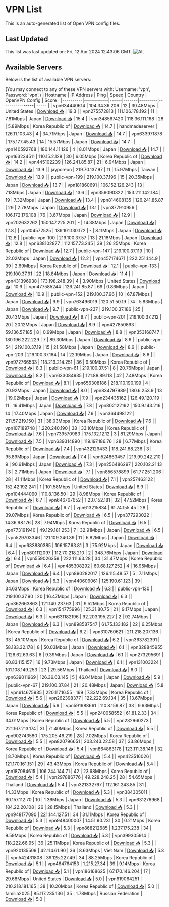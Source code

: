 # VPN List

This is an auto-generated list of Open VPN config files.

## Last Updated

This list was last updated on: Fri, 12 Apr 2024 12:43:06 GMT.
![Alt](https://repobeats.axiom.co/api/embed/186b98318ef1479477931607c1ad7d823f12451f.svg "Repobeats analytics image")

## Available Servers

Below is the list of available VPN servers:

(You may connect to any of these VPN servers with: Username: 'vpn', Password: 'vpn'.)
| Hostname | IP Address | Ping | Speed | Country | OpenVPN Config | Score |
|----------|------------|------|-------|---------|----------------| ----- |
| vpn634440614 | 104.34.36.206 | 12 | 30.48Mbps | United States | [Download 📥](./configs/server_0_US.ovpn) | 19.3 |
| vpn275572813 | 111.106.178.192 | 11 | 7.81Mbps | Japan | [Download 📥](./configs/server_1_JP.ovpn) | 15.4 |
| vpn348567420 | 118.36.111.168 | 28 | 5.89Mbps | Korea Republic of | [Download 📥](./configs/server_2_KR.ovpn) | 14.7 |
| handmadeserver | 126.11.103.43 | 4 | 34.71Mbps | Japan | [Download 📥](./configs/server_3_JP.ovpn) | 14.7 |
| vpn633971878 | 175.177.45.43 | 14 | 15.57Mbps | Japan | [Download 📥](./configs/server_4_JP.ovpn) | 14.7 |
| vpn140592768 | 180.144.11.126 | 4 | 8.01Mbps | Japan | [Download 📥](./configs/server_5_JP.ovpn) | 14.7 |
| vpn163234511 | 110.15.2.128 | 30 | 6.05Mbps | Korea Republic of | [Download 📥](./configs/server_6_KR.ovpn) | 14.2 |
| vpn445102239 | 126.241.85.87 | 21 | 6.94Mbps | Japan | [Download 📥](./configs/server_7_JP.ovpn) | 13.9 |
| jayporeon | 219.70.137.97 | 11 | 15.97Mbps | Taiwan | [Download 📥](./configs/server_8_TW.ovpn) | 13.9 |
| public-vpn-199 | 219.100.37.196 | 15 | 20.35Mbps | Japan | [Download 📥](./configs/server_9_JP.ovpn) | 13.7 |
| vpn181860691 | 106.152.126.243 | 13 | 7.18Mbps | Japan | [Download 📥](./configs/server_10_JP.ovpn) | 13.6 |
| vpn359090322 | 153.211.142.184 | 19 | 7.32Mbps | Japan | [Download 📥](./configs/server_11_JP.ovpn) | 13.4 |
| vpn814608135 | 126.241.85.87 | 29 | 2.78Mbps | Japan | [Download 📥](./configs/server_12_JP.ovpn) | 13.1 |
| vpn377910956 | 106.172.176.108 | 76 | 3.67Mbps | Japan | [Download 📥](./configs/server_13_JP.ovpn) | 12.9 |
| vpn202632262 | 150.147.225.201 | - | 14.38Mbps | Japan | [Download 📥](./configs/server_14_JP.ovpn) | 12.8 |
| vpn104572525 | 139.101.130.172 | - | 8.11Mbps | Japan | [Download 📥](./configs/server_15_JP.ovpn) | 12.8 |
| public-vpn-100 | 219.100.37.57 | 13 | 21.18Mbps | Japan | [Download 📥](./configs/server_16_JP.ovpn) | 12.8 |
| vpn638102877 | 112.157.73.245 | 39 | 26.25Mbps | Korea Republic of | [Download 📥](./configs/server_17_KR.ovpn) | 12.7 |
| public-vpn-147 | 219.100.37.119 | 10 | 22.02Mbps | Japan | [Download 📥](./configs/server_18_JP.ovpn) | 12.2 |
| vpn457174671 | 222.251.144.9 | 39 | 2.69Mbps | Korea Republic of | [Download 📥](./configs/server_19_KR.ovpn) | 12.1 |
| public-vpn-133 | 219.100.37.91 | 22 | 18.84Mbps | Japan | [Download 📥](./configs/server_20_JP.ovpn) | 11.4 |
| vpn431396938 | 173.198.248.39 | 4 | 3.90Mbps | United States | [Download 📥](./configs/server_21_US.ovpn) | 10.9 |
| vpn477585244 | 126.241.85.87 | 69 | 0.86Mbps | Japan | [Download 📥](./configs/server_22_JP.ovpn) | 10.9 |
| public-vpn-152 | 219.100.37.96 | 10 | 67.87Mbps | Japan | [Download 📥](./configs/server_23_JP.ovpn) | 9.9 |
| vpn763496019 | 120.51.50.19 | 74 | 5.83Mbps | Japan | [Download 📥](./configs/server_24_JP.ovpn) | 9.7 |
| public-vpn-237 | 219.100.37.186 | 25 | 20.43Mbps | Japan | [Download 📥](./configs/server_25_JP.ovpn) | 9.7 |
| public-vpn-201 | 219.100.37.212 | 20 | 20.12Mbps | Japan | [Download 📥](./configs/server_26_JP.ovpn) | 8.9 |
| vpn427850893 | 59.136.57.185 | 8 | 0.99Mbps | Japan | [Download 📥](./configs/server_27_JP.ovpn) | 8.8 |
| vpn353168747 | 180.196.222.229 | 7 | 89.30Mbps | Japan | [Download 📥](./configs/server_28_JP.ovpn) | 8.6 |
| public-vpn-54 | 219.100.37.19 | 15 | 21.58Mbps | Japan | [Download 📥](./configs/server_29_JP.ovpn) | 8.6 |
| public-vpn-203 | 219.100.37.164 | 14 | 22.19Mbps | Japan | [Download 📥](./configs/server_30_JP.ovpn) | 8.6 |
| vpn972766533 | 118.219.214.251 | 36 | 9.50Mbps | Korea Republic of | [Download 📥](./configs/server_31_KR.ovpn) | 8.3 |
| public-vpn-61 | 219.100.37.51 | 8 | 20.76Mbps | Japan | [Download 📥](./configs/server_32_JP.ovpn) | 8.2 |
| vpn633084935 | 121.88.89.118 | 42 | 7.48Mbps | Korea Republic of | [Download 📥](./configs/server_33_KR.ovpn) | 8.1 |
| vpn656308186 | 218.110.190.199 | 4 | 20.92Mbps | Japan | [Download 📥](./configs/server_34_JP.ovpn) | 8.0 |
| vpn834797989 | 180.6.253.9 | 13 | 19.02Mbps | Japan | [Download 📥](./configs/server_35_JP.ovpn) | 7.9 |
| vpn234435162 | 126.49.120.119 | 11 | 16.41Mbps | Japan | [Download 📥](./configs/server_36_JP.ovpn) | 7.8 |
| vpn802122192 | 150.9.143.216 | 14 | 17.40Mbps | Japan | [Download 📥](./configs/server_37_JP.ovpn) | 7.6 |
| vpn364498122 | 211.57.219.150 | 31 | 38.03Mbps | Korea Republic of | [Download 📥](./configs/server_38_KR.ovpn) | 7.6 |
| vpn107189748 | 1.220.240.190 | 38 | 33.10Mbps | Korea Republic of | [Download 📥](./configs/server_39_KR.ovpn) | 7.6 |
| vpn739570983 | 175.132.12.12 | 3 | 81.29Mbps | Japan | [Download 📥](./configs/server_40_JP.ovpn) | 7.5 |
| vpn639314890 | 119.197.186.76 | 28 | 6.77Mbps | Korea Republic of | [Download 📥](./configs/server_41_KR.ovpn) | 7.4 |
| vpn432129433 | 118.241.68.236 | 3 | 95.89Mbps | Japan | [Download 📥](./configs/server_42_JP.ovpn) | 7.4 |
| vpn524863457 | 219.99.242.210 | 9 | 90.61Mbps | Japan | [Download 📥](./configs/server_43_JP.ovpn) | 7.3 |
| vpn256486297 | 220.102.21.13 | 3 | 2.71Mbps | Japan | [Download 📥](./configs/server_44_JP.ovpn) | 7.1 |
| vpn856578899 | 61.77.251.206 | 28 | 41.11Mbps | Korea Republic of | [Download 📥](./configs/server_45_KR.ovpn) | 7.1 |
| vpn257463122 | 152.42.192.241 | 1 | 101.58Mbps | United States | [Download 📥](./configs/server_46_US.ovpn) | 6.9 |
| vpn104444090 | 110.8.136.50 | 29 | 8.98Mbps | Korea Republic of | [Download 📥](./configs/server_47_KR.ovpn) | 6.7 |
| vpn646767652 | 1.237.152.181 | 32 | 47.52Mbps | Korea Republic of | [Download 📥](./configs/server_48_KR.ovpn) | 6.7 |
| vpn613215834 | 61.74.155.45 | 28 | 39.07Mbps | Korea Republic of | [Download 📥](./configs/server_49_KR.ovpn) | 6.5 |
| vpn377293022 | 14.36.98.176 | 28 | 7.94Mbps | Korea Republic of | [Download 📥](./configs/server_50_KR.ovpn) | 6.5 |
| vpn773191940 | 49.129.181.253 | 7 | 32.91Mbps | Japan | [Download 📥](./configs/server_51_JP.ovpn) | 6.5 |
| vpn529703346 | 121.109.240.39 | 11 | 6.82Mbps | Japan | [Download 📥](./configs/server_52_JP.ovpn) | 6.4 |
| vpn683880385 | 106.157.63.81 | 3 | 75.92Mbps | Japan | [Download 📥](./configs/server_53_JP.ovpn) | 6.4 |
| vpn801112097 | 112.70.218.210 | 2 | 348.76Mbps | Japan | [Download 📥](./configs/server_54_JP.ovpn) | 6.4 |
| vpn559026359 | 222.111.63.28 | 34 | 31.47Mbps | Korea Republic of | [Download 📥](./configs/server_55_KR.ovpn) | 6.4 |
| vpn485308292 | 60.68.127.252 | 4 | 16.95Mbps | Japan | [Download 📥](./configs/server_56_JP.ovpn) | 6.4 |
| vpn890282017 | 126.115.48.57 | 5 | 7.11Mbps | Japan | [Download 📥](./configs/server_57_JP.ovpn) | 6.3 |
| vpn440609061 | 125.190.61.123 | 39 | 34.63Mbps | Korea Republic of | [Download 📥](./configs/server_58_KR.ovpn) | 6.3 |
| public-vpn-130 | 219.100.37.90 | 20 | 16.47Mbps | Japan | [Download 📥](./configs/server_59_JP.ovpn) | 6.3 |
| vpn362663863 | 121.140.237.63 | 31 | 9.52Mbps | Korea Republic of | [Download 📥](./configs/server_60_KR.ovpn) | 6.3 |
| vpn154775996 | 125.31.80.75 | 21 | 9.17Mbps | Japan | [Download 📥](./configs/server_61_JP.ovpn) | 6.3 |
| vpn631182196 | 92.203.195.227 | 2 | 92.74Mbps | Japan | [Download 📥](./configs/server_62_JP.ovpn) | 6.3 |
| vpn898587547 | 61.75.133.182 | 22 | 6.25Mbps | Korea Republic of | [Download 📥](./configs/server_63_KR.ovpn) | 6.2 |
| vpn310760621 | 211.218.207.136 | 33 | 45.10Mbps | Korea Republic of | [Download 📥](./configs/server_64_KR.ovpn) | 6.2 |
| vpn363782391 | 58.183.32.178 | 8 | 50.03Mbps | Japan | [Download 📥](./configs/server_65_JP.ovpn) | 6.1 |
| vpn328845955 | 126.62.63.63 | 6 | 9.39Mbps | Japan | [Download 📥](./configs/server_66_JP.ovpn) | 6.1 |
| vpn273295691 | 60.83.115.157 | 16 | 9.73Mbps | Japan | [Download 📥](./configs/server_67_JP.ovpn) | 6.1 |
| vpn131003224 | 101.108.149.253 | 23 | 29.56Mbps | Thailand | [Download 📥](./configs/server_68_TH.ovpn) | 6.0 |
| vpn639011969 | 126.36.63.145 | 5 | 46.04Mbps | Japan | [Download 📥](./configs/server_69_JP.ovpn) | 5.9 |
| public-vpn-67 | 219.100.37.84 | 21 | 20.48Mbps | Japan | [Download 📥](./configs/server_70_JP.ovpn) | 5.8 |
| vpn614675935 | 220.117.16.55 | 169 | 7.33Mbps | Korea Republic of | [Download 📥](./configs/server_71_KR.ovpn) | 5.6 |
| vpn262398377 | 122.222.69.134 | 35 | 13.67Mbps | Japan | [Download 📥](./configs/server_72_JP.ovpn) | 5.6 |
| vpn591988661 | 110.8.159.87 | 33 | 9.63Mbps | Korea Republic of | [Download 📥](./configs/server_73_KR.ovpn) | 5.5 |
| vpn240058552 | 61.81.2.33 | 34 | 34.01Mbps | Korea Republic of | [Download 📥](./configs/server_74_KR.ovpn) | 5.5 |
| vpn232960273 | 221.167.213.174 | 31 | 71.40Mbps | Korea Republic of | [Download 📥](./configs/server_75_KR.ovpn) | 5.5 |
| vpn902743580 | 175.205.46.219 | 28 | 7.02Mbps | Korea Republic of | [Download 📥](./configs/server_76_KR.ovpn) | 5.5 |
| vpn820796651 | 203.243.22.58 | 37 | 33.86Mbps | Korea Republic of | [Download 📥](./configs/server_77_KR.ovpn) | 5.4 |
| vpn864863178 | 123.111.38.146 | 32 | 8.70Mbps | Korea Republic of | [Download 📥](./configs/server_78_KR.ovpn) | 5.4 |
| vpn423516026 | 121.170.161.151 | 29 | 43.43Mbps | Korea Republic of | [Download 📥](./configs/server_79_KR.ovpn) | 5.4 |
| vpn187084615 | 106.244.144.71 | 42 | 23.68Mbps | Korea Republic of | [Download 📥](./configs/server_80_KR.ovpn) | 5.4 |
| vpn297886776 | 49.228.248.25 | 28 | 54.65Mbps | Thailand | [Download 📥](./configs/server_81_TH.ovpn) | 5.4 |
| vpn321332767 | 112.161.243.85 | 31 | 14.33Mbps | Korea Republic of | [Download 📥](./configs/server_82_KR.ovpn) | 5.3 |
| vpn384305011 | 60.157.112.70 | 10 | 1.36Mbps | Japan | [Download 📥](./configs/server_83_JP.ovpn) | 5.3 |
| vpn631276968 | 184.22.20.108 | 26 | 28.15Mbps | Thailand | [Download 📥](./configs/server_84_TH.ovpn) | 5.3 |
| vpn948177090 | 221.144.127.51 | 34 | 31.11Mbps | Korea Republic of | [Download 📥](./configs/server_85_KR.ovpn) | 5.3 |
| vpn948400007 | 14.51.90.231 | 30 | 0.21Mbps | Korea Republic of | [Download 📥](./configs/server_86_KR.ovpn) | 5.3 |
| vpn868212685 | 1.237.175.238 | 34 | 9.59Mbps | Korea Republic of | [Download 📥](./configs/server_87_KR.ovpn) | 5.3 |
| vpn399305914 | 118.222.66.95 | 36 | 25.11Mbps | Korea Republic of | [Download 📥](./configs/server_88_KR.ovpn) | 5.3 |
| vpn920135509 | 42.114.61.90 | 36 | 8.63Mbps | Viet Nam | [Download 📥](./configs/server_89_VN.ovpn) | 5.3 |
| vpn542431808 | 39.125.227.49 | 34 | 88.25Mbps | Korea Republic of | [Download 📥](./configs/server_90_KR.ovpn) | 5.1 |
| vpn464764153 | 1.215.27.34 | 39 | 9.14Mbps | Korea Republic of | [Download 📥](./configs/server_91_KR.ovpn) | 5.1 |
| vpn186168625 | 67.170.146.204 | 17 | 29.68Mbps | United States | [Download 📥](./configs/server_92_US.ovpn) | 5.0 |
| vpn619064251 | 210.218.181.165 | 38 | 10.20Mbps | Korea Republic of | [Download 📥](./configs/server_93_KR.ovpn) | 5.0 |
| familia2025 | 85.117.235.136 | 35 | 1.78Mbps | Russian Federation | [Download 📥](./configs/server_94_RU.ovpn) | 5.0 |
